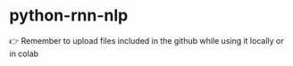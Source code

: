 # python-rnn-nlp
👉 Remember to upload files included in the github while using it locally or in colab

